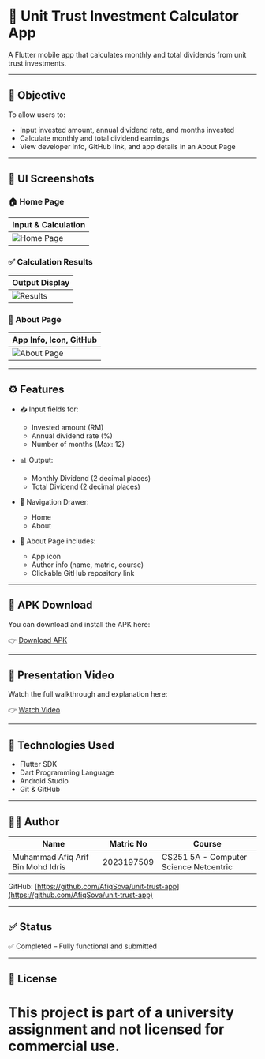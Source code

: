 
# 📱 Unit Trust Investment Calculator App

A Flutter mobile app that calculates monthly and total dividends from unit trust investments.

---

## 🎯 Objective

To allow users to:

* Input invested amount, annual dividend rate, and months invested
* Calculate monthly and total dividend earnings
* View developer info, GitHub link, and app details in an About Page

---

## 📸 UI Screenshots

### 🏠 Home Page

| Input & Calculation                     |
| --------------------------------------- |
| ![Home Page](screenshots/home_page.png) |

### ✅ Calculation Results

| Output Display                           |
| ---------------------------------------- |
| ![Results](screenshots/results_page.png) |

### 📖 About Page

| App Info, Icon, GitHub                    |
| ----------------------------------------- |
| ![About Page](screenshots/about_page.png) |

---

## ⚙️ Features

* 📥 Input fields for:

  * Invested amount (RM)
  * Annual dividend rate (%)
  * Number of months (Max: 12)

* 📊 Output:

  * Monthly Dividend (2 decimal places)
  * Total Dividend (2 decimal places)

* 🧭 Navigation Drawer:

  * Home
  * About

* 📄 About Page includes:

  * App icon
  * Author info (name, matric, course)
  * Clickable GitHub repository link

---

## 📂 APK Download

You can download and install the APK here:

👉 [Download APK](https://drive.google.com/file/d/1bXkEXrXBYhrFyuJqr-I1cdCohT6t1-As/view?usp=sharing)



---

## 🎥 Presentation Video

Watch the full walkthrough and explanation here:

👉 [Watch Video](https://youtu.be/vys-MaNwr0A)



---

## 🔧 Technologies Used

* Flutter SDK
* Dart Programming Language
* Android Studio
* Git & GitHub

---

## 👨‍💻 Author

| Name                              | Matric No  | Course                                 |
| --------------------------------- | ---------- | -------------------------------------- |
| Muhammad Afiq Arif Bin Mohd Idris | 2023197509 | CS251 5A - Computer Science Netcentric |

GitHub: [https://github.com/AfiqSova/unit-trust-app](https://github.com/AfiqSova/unit-trust-app)

---

## ✅ Status

✅ Completed – Fully functional and submitted

---

## 📜 License

This project is part of a university assignment and not licensed for commercial use.
=======
